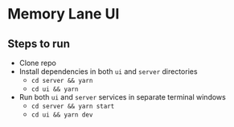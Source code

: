 # Memory Lane UI

## Steps to run
- Clone repo
- Install dependencies in both `ui` and `server` directories
  - `cd server && yarn`
  - `cd ui && yarn`
- Run both `ui` and `server` services in separate terminal windows
  - `cd server && yarn start`
  - `cd ui && yarn dev`
